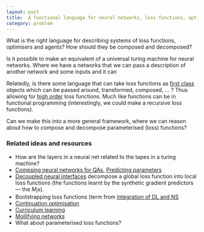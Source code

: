 ```yaml
---
layout: post
title:  A functional language for neural networks, loss functions, optimisers, ...?
category: problem
---
```


What is the right language for describing systems of loss functions, optimisers and agents? How should they be composed and decomposed? 

Is it possible to make an equivalent of a universal turing machine for neural networks. Where we have a networks that we can pass a description of another network and some inputs and it can 

Relatedly, is there some language that can take loss functions as [first class](https://en.wikipedia.org/wiki/First-class_function) objects which can be passed around, transformed, composed, … ? Thus allowing for [high order](https://en.wikipedia.org/wiki/Higher-order_function) loss functions. Much like functions can be in functional programming (interestingly, we could make a recursive loss functions).

Can we make this into a more general framework, where we can reason about how to compose and decompose parameterised (loss) functions?

<!-- We can do this with tf in some senses? Connecting nets together. We just dont have ideas about what the result will be-->

### Related ideas and resources

* How are the layers in a neural net related to the tapes in a turing machine?
* [Compsing neural networks for QAs](https://arxiv.org/abs/1601.01705), [Predicting parameters](https://arxiv.org/abs/1306.0543)
* [Decoupled neural interfaces](http://arxiv.org/abs/1608.05343) decompose a global loss function into local loss functions (the functions learnt by the synthetic gradient predictors — the $M_i$s).
* Bootstrapping loss functions (term from [Integration of DL and NS](https://arxiv.org/abs/1606.03813)
* [Continuation optimisation](http://people.csail.mit.edu/hmobahi/pubs/aaai_2015.pdf)
* [Curriculum learning](http://ronan.collobert.com/pub/matos/2009_curriculum_icml.pdf)
* [Mollifying networks](http://arxiv.org/abs/1608.04980)
* What about parameterised loss functions?